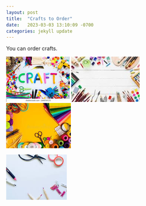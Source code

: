 ```yaml
---
layout: post
title:  "Crafts to Order"
date:   2023-03-03 13:10:09 -0700
categories: jekyll update
---
```


You can order crafts.

![BlueDaisy](/images/craft1.jpeg)
![BlueDaisy](/images/craft2.jpeg)
![BlueDaisy](/images/craft3.jpeg)  

![BlueDaisy](/images/craft4.jpeg)